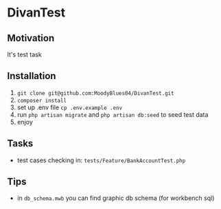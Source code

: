 # DivanTest

## Motivation
It's test task

## Installation
1. ```git clone git@github.com:MoodyBlues04/DivanTest.git```
2. ```composer install```
3. set up .env file ```cp .env.example .env```
4. run ```php artisan migrate``` and ```php artisan db:seed``` to seed test data
5. enjoy

## Tasks
+ test cases checking in: ```tests/Feature/BankAccountTest.php```

## Tips
+ in ```db_schema.mwb``` you can find graphic db schema (for workbench sql)
